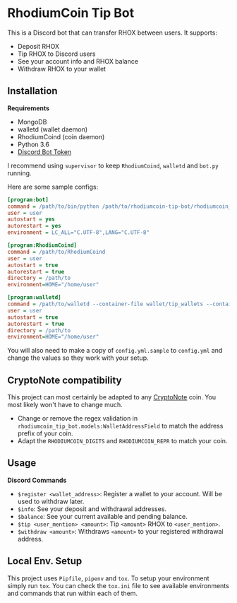 # RhodiumCoin Tip Bot

This is a Discord bot that can transfer RHOX between users. It supports:

- Deposit RHOX
- Tip RHOX to Discord users
- See your account info and RHOX balance
- Withdraw RHOX to your wallet

## Installation

**Requirements**

- MongoDB
- walletd (wallet daemon)
- RhodiumCoind (coin daemon)
- Python 3.6
- [Discord Bot Token](https://discordapp.com/developers/applications/me)

I recommend using `supervisor` to keep `RhodiumCoind`, `walletd`
and `bot.py` running.

Here are some sample configs:

```ini
[program:bot]
command = /path/to/bin/python /path/to/rhodiumcoin-tip-bot/rhodiumcoin_tip_bot/bot.py
user = user
autostart = yes
autorestart = yes
environment = LC_ALL="C.UTF-8",LANG="C.UTF-8"

[program:RhodiumCoind]
command = /path/to/RhodiumCoind
user = user
autostart = true
autorestart = true
directory = /path/to
environment=HOME="/home/user"

[program:walletd]
command = /path/to/walletd --container-file wallet/tip_wallets --container-password ******
user = user
autostart = true
autorestart = true
directory = /path/to
environment=HOME="/home/user"
```

You will also need to make a copy of `config.yml.sample` to `config.yml` and
change the values so they work with your setup.

## CryptoNote compatibility

This project can most certainly be adapted to any
[CryptoNote](https://github.com/forknote/cryptonote-generator) coin.
You most likely won't have to change much.

- Change or remove the regex validation in `rhodiumcoin_tip_bot.models:WalletAddressField`
to match the address prefix of your coin.
- Adapt the `RHODIUMCOIN_DIGITS` and `RHODIUMCOIN_REPR` to match your coin.

## Usage

**Discord Commands**

- `$register <wallet_address>`: Register a wallet to your account.
Will be used to withdraw later.
- `$info`: See your deposit and withdrawal addresses.
- `$balance`: See your current available and pending balance.
- `$tip <user_mention> <amount>`: Tip `<amount>` RHOX to `<user_mention>`.
- `$withdraw <amount>`: Withdraws `<amount>` to your registered
withdrawal address.

## Local Env. Setup

This project uses `Pipfile`, `pipenv` and `tox`. To setup your environment
simply run `tox`. You can check the `tox.ini` file to see available environments
and commands that run within each of them.

